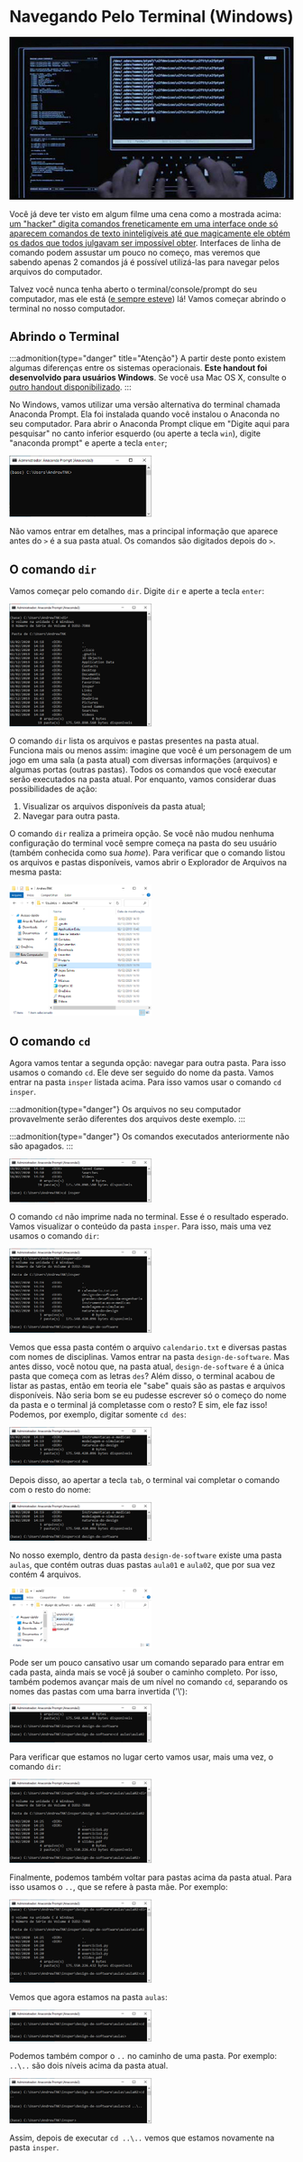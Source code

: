 # Navegando Pelo Terminal (Windows)

<img src="raw/terminal-win/tron-legacy-grep.jpg" alt="Fonte: http://twentyeighttwelve.com/tron-legacy-command-line/" />

Você já deve ter visto em algum filme uma cena como a mostrada acima: [um "hacker" digita comandos freneticamente em uma interface onde só aparecem comandos de texto ininteligíveis até que magicamente ele obtém os dados que todos julgavam ser impossível obter](http://hackertyper.com/). Interfaces de linha de comando podem assustar um pouco no começo, mas veremos que sabendo apenas 2 comandos já é possível utilizá-las para navegar pelos arquivos do computador.

Talvez você nunca tenha aberto o terminal/console/prompt do seu computador, mas ele está ([e sempre esteve](https://en.wikipedia.org/wiki/Command-line_interface)) lá! Vamos começar abrindo o terminal no nosso computador.

## Abrindo o Terminal

:::admonition{type="danger" title="Atenção"}
A partir deste ponto existem algumas diferenças entre os sistemas operacionais. **Este handout foi desenvolvido para usuários Windows**. Se você usa Mac OS X, consulte o [outro handout disponibilizado](/terminal-macos).
:::

No Windows, vamos utilizar uma versão alternativa do terminal chamada Anaconda Prompt. Ela foi instalada quando você instalou o Anaconda no seu computador. Para abrir o Anaconda Prompt clique em "Digite aqui para pesquisar" no canto inferior esquerdo (ou aperte a tecla `win`), digite "anaconda prompt" e aperte a tecla `enter`;

<img src="raw/terminal-win/win-term0.png" alt="Uma janela parecida com essa deve aparecer ao abrir o terminal" width="50%" />

Não vamos entrar em detalhes, mas a principal informação que aparece antes do `>` é a sua pasta atual. Os comandos são digitados depois do `>`.

## O comando `dir`

Vamos começar pelo comando `dir`. Digite `dir` e aperte a tecla `enter`:

<img src="raw/terminal-win/win-term1.png" alt="Resultado do comando `dir`" width="50%" />

O comando `dir` lista os arquivos e pastas presentes na pasta atual. Funciona mais ou menos assim: imagine que você é um personagem de um jogo em uma sala (a pasta atual) com diversas informações (arquivos) e algumas portas (outras pastas). Todos os comandos que você executar serão executados na pasta atual. Por enquanto, vamos considerar duas possibilidades de ação:

1. Visualizar os arquivos disponíveis da pasta atual;
2. Navegar para outra pasta.

O comando `dir` realiza a primeira opção. Se você não mudou nenhuma configuração do terminal você sempre começa na pasta do seu usuário (também conhecida como sua *home*). Para verificar que o comando listou os arquivos e pastas disponíveis, vamos abrir o Explorador de Arquivos na mesma pasta:

<img src="raw/terminal-win/win-explorer1.png" alt="Conteúdo da home" width="50%" />

## O comando `cd`

Agora vamos tentar a segunda opção: navegar para outra pasta. Para isso usamos o comando `cd`. Ele deve ser seguido do nome da pasta. Vamos entrar na pasta `insper` listada acima. Para isso vamos usar o comando `cd insper`.

:::admonition{type="danger"}
Os arquivos no seu computador provavelmente serão diferentes dos arquivos deste exemplo.
:::

:::admonition{type="danger"}
Os comandos executados anteriormente não são apagados.
:::

<img src="raw/terminal-win/win-term2.png" alt="Executando o comando `cd`" width="50%" />

O comando `cd` não imprime nada no terminal. Esse é o resultado esperado. Vamos visualizar o conteúdo da pasta `insper`. Para isso, mais uma vez usamos o comando `dir`:

<img src="raw/terminal-win/win-term3.png" alt="Resultado do comando `dir` na pasta `insper`" width="50%" />

Vemos que essa pasta contém o arquivo `calendario.txt` e diversas pastas com nomes de disciplinas. Vamos entrar na pasta `design-de-software`. Mas antes disso, você notou que, na pasta atual, `design-de-software` é a única pasta que começa com as letras `des`? Além disso, o terminal acabou de listar as pastas, então em teoria ele "sabe" quais são as pastas e arquivos disponíveis. Não seria bom se eu pudesse escrever só o começo do nome da pasta e o terminal já completasse com o resto? E sim, ele faz isso! Podemos, por exemplo, digitar somente `cd des`:

<img src="raw/terminal-win/win-term4.png" alt="Digitando apenas `cd` e o começo do nome da pasta" width="50%" />

Depois disso, ao apertar a tecla `tab`, o terminal vai completar o comando com o resto do nome:

<img src="raw/terminal-win/win-term5.png" alt="O terminal completa o nome da pasta quando não há ambiguidade" width="50%" />

No nosso exemplo, dentro da pasta `design-de-software` existe uma pasta `aulas`, que contém outras duas pastas `aula01` e `aula02`, que por sua vez contém 4 arquivos.

<img src="raw/terminal-win/win-explorer2.png" alt="Conteúdo da pasta `design-de-software`" width="50%" />

Pode ser um pouco cansativo usar um comando separado para entrar em cada pasta, ainda mais se você já souber o caminho completo. Por isso, também podemos avançar mais de um nível no comando `cd`, separando os nomes das pastas com uma barra invertida ('\\'):

<img src="raw/terminal-win/win-term6.png" alt="Podemos usar o comando `cd` com um caminho mais longo" width="50%" />

Para verificar que estamos no lugar certo vamos usar, mais uma vez, o comando `dir`:

<img src="raw/terminal-win/win-term7.png" alt="Resultado do comando `dir` na pasta `insper\design-de-software\aulas\aula02`" width="50%" />

Finalmente, podemos também voltar para pastas acima da pasta atual. Para isso usamos o `..`, que se refere à pasta mãe. Por exemplo:

<img src="raw/terminal-win/win-term8.png" alt="Usando o `cd ..` para subir um nível" width="50%" />

Vemos que agora estamos na pasta `aulas`:

<img src="raw/terminal-win/win-term9.png" alt="Usando `ls` para ver o conteúdo" width="50%" />

Podemos também compor o `..` no caminho de uma pasta. Por exemplo: `..\..` são dois níveis acima da pasta atual.

<img src="raw/terminal-win/win-term10.png" alt="Combinando o `..` em um caminho mais complexo" width="50%" />

Assim, depois de executar `cd ..\..` vemos que estamos novamente na pasta `insper`.

